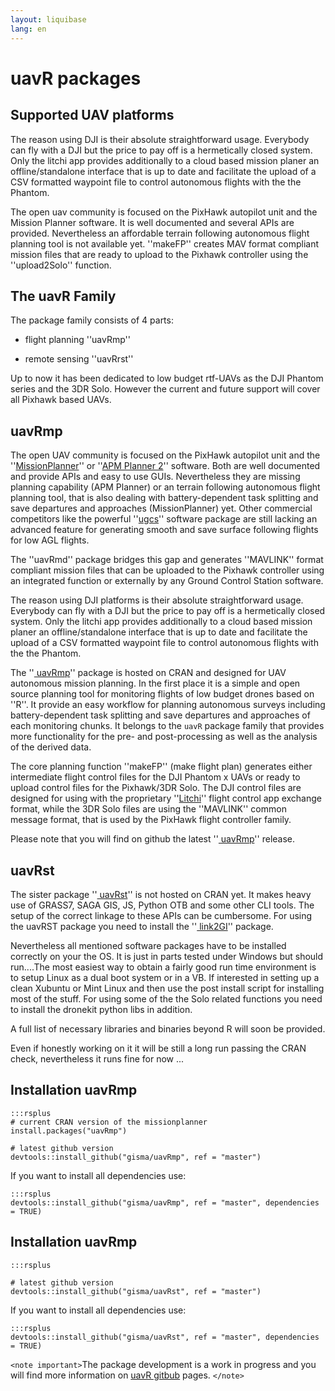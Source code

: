```yaml
---
layout: liquibase
lang: en
---
```

# uavR packages 

## Supported UAV platforms

The reason using DJI is their absolute straightforward usage. Everybody can fly with a DJI but the price to pay off is a hermetically closed system. Only the litchi app provides additionally to a cloud based mission planer an offline/standalone interface that is up to date and facilitate the upload of a CSV formatted waypoint file to control autonomous flights with the the Phantom.

The open uav community is focused on the PixHawk autopilot unit and the Mission Planner software. It is well documented and several APIs are provided. Nevertheless an affordable terrain following autonomous flight planning tool is not available yet. ''makeFP'' creates  MAV format compliant mission files that are ready to upload to the Pixhawk controller using the ''upload2Solo'' function.

## The uavR Family

The package family consists of 4 parts:


*  flight planning ''uavRmp''

*  remote sensing ''uavRrst''

    

Up to now it has been dedicated to low budget rtf-UAVs as the DJI Phantom series and the 3DR Solo. However the current and future support will cover all Pixhawk based UAVs.



## uavRmp

The open UAV community is focused on the PixHawk autopilot unit and the ''[MissionPlanner](http://ardupilot.org/planner/)'' or ''[APM Planner 2](http://ardupilot.org/planner2/)'' software. Both are well documented and provide APIs and easy to use GUIs. Nevertheless they are missing planning capability (APM Planner) or an terrain following autonomous flight planning tool, that is also dealing with battery-dependent task splitting and save departures and approaches (MissionPlanner) yet. Other commercial competitors like the powerful ''[ugcs](https///www.ugcs.com/)'' software package are still lacking an advanced feature for generating smooth and save  surface following flights for low AGL flights.

The ''uavRmd'' package bridges this gap  and generates ''MAVLINK'' format compliant mission files that can be uploaded to the Pixhawk controller using an integrated function or externally by any Ground Control Station software.

The reason using DJI platforms is their absolute straightforward usage. Everybody can fly with a DJI but the price to pay off is a hermetically closed system. Only the litchi app provides additionally to a cloud based mission planer an offline/standalone interface that is up to date and facilitate the upload of a CSV formatted waypoint file to control autonomous flights with the the Phantom.


The ''[ uavRmp](https///cran.r-project.org/web/packages/uavRmp/index.html)'' package is hosted on CRAN  and designed for UAV autonomous mission planning. In the first place it is a simple and open source planning tool for monitoring flights of low budget drones based on ''R''. It provide an easy workflow for planning autonomous surveys including battery-dependent task splitting and save departures and approaches of each monitoring chunks. It belongs to the ```uavR``` package family that provides more functionality for the pre- and post-processing as well as the analysis of the derived data.


The core planning function ''makeFP'' (make flight plan) generates either intermediate flight control files for the DJI Phantom x UAVs or ready to upload control files for the Pixhawk/3DR Solo. The DJI control files are designed for using with the proprietary ''[Litchi](https///flylitchi.com/)'' flight control app exchange format, while the 3DR Solo files are using the ''MAVLINK'' common message format, that is used by the PixHawk flight controller family.

Please note that you will find on github the latest  ''[ uavRmp](https///github.com/gisma/uavRmp)'' release. 


## uavRst


The sister package ''[ uavRst](https///github.com/gisma/uavRst)'' is not hosted on CRAN yet. It  makes heavy use of GRASS7, SAGA GIS, JS, Python OTB and some other CLI tools. The setup of the correct linkage to these APIs can be cumbersome. For using the uavRST package you need to install the ''[ link2GI](https///cran.r-project.org/web/packages/link2GI/index.html)'' package. 

Nevertheless all mentioned software packages have to be installed correctly on your the OS. It is just in parts tested under Windows but should run....The most easiest way to obtain a fairly good run time environment is to setup Linux as a dual boot system or in a VB. If interested in setting up a clean Xubuntu or Mint Linux and then use the post install script for installing most of the stuff. For using some of the the Solo related functions you need to install the dronekit python libs in addition.

A full list of necessary libraries and binaries beyond R will soon be provided.

Even if honestly working on it it will be still a long run passing the CRAN check, nevertheless it runs fine for now ...

## Installation uavRmp



	:::rsplus
	# current CRAN version of the missionplanner
	install.packages("uavRmp")
	
	# latest github version
	devtools::install_github("gisma/uavRmp", ref = "master")


If you want to install all dependencies use:

	:::rsplus
	devtools::install_github("gisma/uavRmp", ref = "master", dependencies = TRUE)


## Installation uavRmp



	:::rsplus
	
	# latest github version
	devtools::install_github("gisma/uavRst", ref = "master")


If you want to install all dependencies use:

	:::rsplus
	devtools::install_github("gisma/uavRst", ref = "master", dependencies = TRUE)



`<note important>`The package development is a work in progress and you will find more information on [uavR gitbub](https///github.com/gisma) pages. `</note>`
